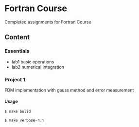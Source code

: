 # Fortran Course

Completed assignments for Fortran Course

## Content

### Essentials
- lab1 basic operations
- lab2 numerical integration

### Project 1
FDM implementation with gauss method and error measurement

#### Usage

```sh
$ make bulid
```

```sh
$ make verbose-run
```